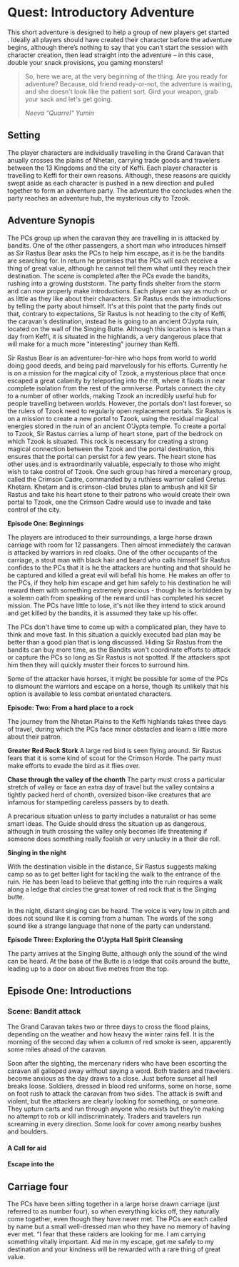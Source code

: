 # Quest: Introductory Adventure

This short adventure is designed to help a group of new players get started . Ideally all players should have created their character before the adventure begins, although there’s nothing to say that you can’t start the session with character creation, then lead straight into the adventure – in this case, double your snack provisions, you gaming monsters!

> So, here we are, at the very beginning of the thing. Are you ready for adventure? Because, old friend ready-or-not, the  adventure is waiting, and she doesn't look like the patient sort. Gird your weapon, grab your sack and let's get going. 
> 
> _Neeva "Quarrel" Yumin_

## Setting

The player characters are individually travelling in the Grand Caravan that anually crosses the plains of Nhetan, carrying trade goods and travelers between the 13 Kingdoms and the city of Keffi. Each player character is travelling to Keffi for their own reasons. Although, these reasons are quickly swept aside as each character is pushed in a new direction and pulled together to form an adventure party. The adventure the concludes when the party reaches an adventure hub, the mysterious city to Tzook.

## Adventure Synopis

The PCs group up when the caravan they are travelling in is attacked by bandits. One of the other passengers, a short man who introduces himself as Sir Rastus Bear asks the PCs to help him escape, as it is he the bandits are searching for. In return he promises that the PCs will each receive a thing of great value, although he cannot tell them what until they reach their destination. The scene is completed after the PCs evade the bandits, rushing into a growing duststorm. The party finds shelter from the storm and can now properly make introductions. Each player can say as much or as little as they like about their characters. Sir Rastus ends the introductions by telling the party about himself. It's at this point that the party finds out that, contrary to expectations, Sir Rastus is not heading to the city of Keffi, the caravan's destination, instead he is going to an ancient O'Jypta ruin, located on the wall of the Singing Butte. Although this location is less than a day from Keffi, it is situated in the highlands, a very dangerous place that will make for a much more "interesting" journey than Keffi.

Sir Rastus Bear is an adventurer-for-hire who hops from world to world doing good deeds, and being paid marvelously for his efforts. Currently he is on a mission for the magical city of Tzook, a mysterious place that once escaped a great calamity by teleporting into the rift, where it floats in near complete isolation from the rest of the omniverse. Portals connect the city to a number of other worlds, making Tzook an incredibly useful hub for people travelling between worlds. However, the portals don't last forever, so the rulers of Tzook need to regularly open replacement portals. Sir Rastus is on a mission to create a new portal to Tzook, using the residual magical energies stored in the ruin of an ancient O'Jypta temple. To create a portal to Tzook, Sir Rastus carries a lump of heart stone, part of the bedrock on which Tzook is situated. This rock is necessary for creating a strong magical connection between the Tzook and the portal destination, this ensures that the portal can persist for a few years. The heart stone has other uses and is extraordinarily valuable, especially to those who might wish to take control of Tzook. One such group has hired a mercenary group, called the Crimson Cadre, commanded by a ruthless warrior called Cretus Khetarn. Khetarn and is crimson-clad brutes plan to ambush and kill Sir Rastus and take his heart stone to their patrons who would create their own portal to Tzook, one the Crimson Cadre would use to invade and take control of the city.

**Episode One: Beginnings**

The players are introduced to their surroundings, a large horse drawn carriage with room for 12 passangers. Then almost immediately the caravan is attacked by warriors in red cloaks. One of the other occupants of the carriage, a stout man with black hair and beard who calls himself Sir Rastus confides to the PCs that it is he the attackers are hunting and that should he be captured and killed a great evil will befall his home. He makes an offer to the PCs, if they help him escape and get him safely to his destination he will reward them with something extremely precious - though he is forbidden by a solemn  oath from speaking of the reward until has completed his secret mission. The PCs have little to lose, it's not like they intend to stick around and get killed by the bandits, it is assumed they take up his offer.

The PCs don't have time to come up with a complicated plan, they have to think and move fast. In this situation a quickly executed bad plan may be better than a good plan that is long discussed. Hiding Sir Rastus from the bandits can buy more time, as the Bandits won't coordinate efforts to attack or capture the PCs so long as Sir Rastus is not spotted. If the attackers spot him then they will quickly muster their forces to surround him.

Some of the attacker have horses, it might be possible for some of the PCs to dismount the warriors and escape on a horse, though its unlikely that his option is available to less combat orientated characters. 

**Episode: Two: From a hard place to a rock**

The journey from the Nhetan Plains to the Keffi highlands takes three days of travel, during which the PCs face minor obstacles and learn a little more about their patron. 

**Greater Red Rock Stork** A large red bird is seen flying around. Sir Rastus fears that it is some kind of scout for the Crimson Horde. The party must make efforts to evade the bird as it flies over. 

**Chase through the valley of the chonth** The party must cross a particular stretch of valley or face an extra day of travel but the valley contains a tightly packed herd of chonth, oversized bison-like creatures that are infamous for stampeding careless passers by to death.

A precarious situation unless to party includes a naturalist or has some smart ideas. The Guide should dress the situation up as dangerous, although in truth crossing the valley only becomes life threatening if someone does something really foolish or very unlucky in a their die roll.

**Singing in the night**

With the destination visible in the distance, Sir Rastus suggests making camp so as to get better light for tackling the walk to the entrance of the ruin. He has been lead to believe that getting into the ruin requires a walk along a ledge that circles the great tower of red rock that is the Singing butte.

In the night, distant singing can be heard. The voice is very low in pitch and does not sound like it is coming from a human. The words of the song sound like a strange language that none of the party can understand. 

**Episode Three: Exploring the O'Jypta Hall Spirit Cleansing**

The party arrives at the Singing Butte, although only the sound of the wind can be heard. At the base of the Butte is a ledge that coils around the butte, leading up to a door on about five metres from the top.


## Episode One: Introductions

### Scene: Bandit attack

The Grand Caravan takes two or three days to cross the flood plains, depending on the weather and how heavy the winter rains fell. It is the morning of the second day when a column of red smoke is seen, apparently some miles ahead of the caravan.

Soon after the sighting, the mercenary riders who have been escorting the caravan all galloped away without saying a word. Both traders and travelers become anxious as the day draws to a close. Just before sunset all hell breaks loose. Soldiers, dressed in blood red uniforms, some on horse, some on foot rush to attack the caravan from two sides. The attack is swift and violent, but the attackers are clearly looking for something, or someone. They upturn carts and run through anyone who resists but they’re making no attempt to rob or kill indiscriminately. Traders and travelers run screaming in every direction. Some look for cover among nearby bushes and boulders. 

#### A Call for aid


#### Escape into the 

## Carriage four

The PCs have been sitting together in a large horse drawn carriage (just referred to as number four), so when everything kicks off, they naturally come together, even though they have never met.
The PCs are each called by name but a small well-dressed man who they have no memory of having ever met. “I fear that these raiders are looking for me. I am carrying something vitally important. Aid me in my escape, get me safely to my destination and your kindness will be rewarded with a rare thing of great value. 
